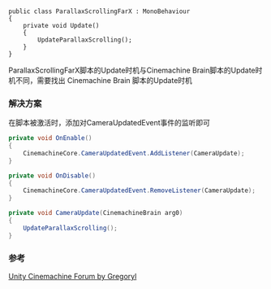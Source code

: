 ### 

```
public class ParallaxScrollingFarX : MonoBehaviour
{
    private void Update()
    {
        UpdateParallaxScrolling();
    }
}
```

ParallaxScrollingFarX脚本的Update时机与Cinemachine Brain脚本的Update时机不同，需要找出 Cinemachine Brain 脚本的Update时机

### 解决方案

在脚本被激活时，添加对CameraUpdatedEvent事件的监听即可

```csharp
private void OnEnable()
{
    CinemachineCore.CameraUpdatedEvent.AddListener(CameraUpdate);
}

private void OnDisable()
{
    CinemachineCore.CameraUpdatedEvent.RemoveListener(CameraUpdate);
}

private void CameraUpdate(CinemachineBrain arg0)
{
    UpdateParallaxScrolling();
}
```

### 参考

[Unity Cinemachine Forum by Gregoryl](https://forum.unity.com/threads/simple-2d-parallax-with-orthographic-pixel-perfect-cameras.762977/#post-5082272)

